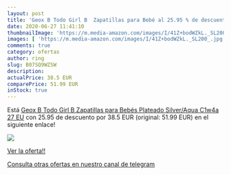 ```yaml
---
layout: post
title: 'Geox B Todo Girl B  Zapatillas para Bebé al 25.95 % de descuento'
date: 2020-06-27 11:41:10
thumbnailImage: 'https://m.media-amazon.com/images/I/41Z+bodWZkL._SL200_.jpg'
images: [ 'https://m.media-amazon.com/images/I/41Z+bodWZkL._SL200_.jpg' ]
comments: true
category: ofertas
author: ring
slug: B07SQ9WZSW
description:
actualPrice: 38.5 EUR
comparePrice: 51.99 EUR
inStock: true
---
```


Está [Geox B Todo Girl B  Zapatillas para Bebés  Plateado  Silver/Aqua C1w4a   27 EU](https://www.amazon.com/dp/B07SQ9WZSW/?tag=redken08-20) con 25.95 de descuento por 38.5 EUR (original: 51.99 EUR) en el siguiente enlace!

[![](https://m.media-amazon.com/images/I/41Z+bodWZkL._SL200_.jpg)](https://www.amazon.com/dp/B07SQ9WZSW/?tag=redken08-20)

[Ver la oferta!!](https://www.amazon.com/dp/B07SQ9WZSW/?tag=redken08-20)

[Consulta otras ofertas en nuestro canal de telegram](https://t.me/s/ofertas25)
